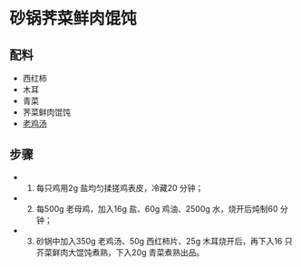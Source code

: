 # 砂锅荠菜鲜肉馄饨

## 配料

- 西红柿
- 木耳
- 青菜
- 荠菜鲜肉馄饨
- [老鸡汤](/汤/老鸡汤.md)

## 步骤

- 1. 每只鸡用2g 盐均匀揉搓鸡表皮，冷藏20 分钟；
- 2. 每500g 老母鸡，加入16g 盐、60g 鸡油、2500g 水，烧开后炖制60 分钟；
- 3. 砂锅中加入350g 老鸡汤、50g 西红柿片、25g 木耳烧开后，再下入16 只芥菜鲜肉大馄饨煮熟，下入20g 青菜煮熟出品。